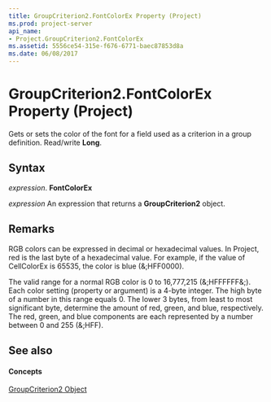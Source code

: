 ```yaml
---
title: GroupCriterion2.FontColorEx Property (Project)
ms.prod: project-server
api_name:
- Project.GroupCriterion2.FontColorEx
ms.assetid: 5556ce54-315e-f676-6771-baec87853d8a
ms.date: 06/08/2017
---
```



# GroupCriterion2.FontColorEx Property (Project)

Gets or sets the color of the font for a field used as a criterion in a group definition. Read/write  **Long**.


## Syntax

 _expression_. **FontColorEx**

 _expression_ An expression that returns a **GroupCriterion2** object.


## Remarks

RGB colors can be expressed in decimal or hexadecimal values. In Project, red is the last byte of a hexadecimal value. For example, if the value of CellColorEx is 65535, the color is blue (&;HFF0000). 

The valid range for a normal RGB color is 0 to 16,777,215 (&;HFFFFFF&;). Each color setting (property or argument) is a 4-byte integer. The high byte of a number in this range equals 0. The lower 3 bytes, from least to most significant byte, determine the amount of red, green, and blue, respectively. The red, green, and blue components are each represented by a number between 0 and 255 (&;HFF). 


## See also


#### Concepts


[GroupCriterion2 Object](Project.GroupCriterion2.md)

